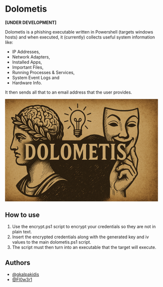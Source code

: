 
# Dolometis

**[UNDER DEVELOPMENT]**

Dolometis is a phishing executable written in Powershell (targets windows hosts) and when executed, it (currently) collects useful system information like:
- IP Addresses,
- Network Adapters,
- Installed Apps,
- Important Files,
- Running Processes & Services,
- System Event Logs and
- Hardware Info.

It then sends all that to an email address that the user provides.


![](https://raw.githubusercontent.com/gkalpakidis/Dolometis/refs/heads/main/misc/dolometis-banner-1.png)


## How to use

1. Use the encrypt.ps1 script to encrypt your credentials so they are not in plain text.
2. Insert the encrypted credentials along with the generated key and iv values to the main dolometis.ps1 script.
3. The script must then turn into an executable that the target will execute.

## Authors

- [@gkalpakidis](https://github.com/gkalpakidis)
- [@Fl0w3r1](https://github.com/Fl0w3r1)

